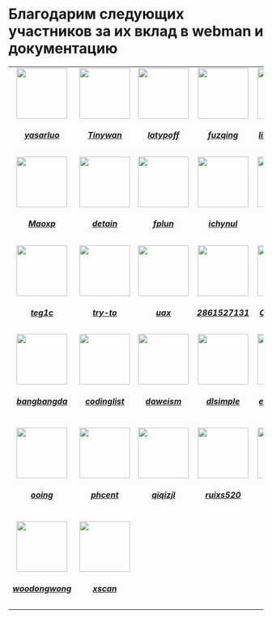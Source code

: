 # Благодарим следующих участников за их вклад в webman и документацию
<table>
  <tr>
    <td align="center">
      <a href="https://github.com/yasarluo">
        <img src="https://avatars.githubusercontent.com/u/60771720?v=4" width="100px;"/><h5>yasarluo</h5>
      </a>
    </td>
    <td align="center">
      <a href="https://github.com/Tinywan">
        <img src="https://avatars.githubusercontent.com/u/14959876?v=4" width="100px;"/><h5>Tinywan</h5>
      </a>
    </td>
    <td align="center">
      <a href="https://github.com/latypoff">
        <img src="https://avatars.githubusercontent.com/u/11870079?v=4" width="100px;"/><h5>latypoff</h5>
      </a>
    </td>
    <td align="center">
      <a href="https://github.com/fuzqing">
        <img src="https://avatars.githubusercontent.com/u/15156836?v=4" width="100px;"/><h5>fuzqing</h5>
      </a>
    </td>
    <td align="center">
      <a href="https://github.com/limingxinleo">
        <img src="https://avatars.githubusercontent.com/u/16648551?v=4" width="100px;"/><h5>limingxinleo</h5>
      </a>
    </td>
    <td align="center">
      <a href="https://github.com/krissss">
        <img src="https://avatars.githubusercontent.com/u/10680903?v=4" width="100px;"/><h5>krissss</h5>
      </a>
    </td>
    <td align="center">
      <a href="https://github.com/tianyiw2013">
        <img src="https://avatars.githubusercontent.com/u/4644588?v=4" width="100px;"/><h5>tianyiw2013</h5>
      </a>
    </td>
    <td align="center">
      <a href="https://github.com/zjkal">
        <img src="https://avatars.githubusercontent.com/u/15082976?v=4" width="100px;"/><h5>zjkal</h5>
      </a>
    </td>
  </tr>
  <tr>
    <td align="center">
      <a href="https://github.com/Maoxp">
        <img src="https://avatars.githubusercontent.com/u/37761489?v=4" width="100px;"/><h5>Maoxp</h5>
      </a>
    </td>
    <td align="center">
      <a href="https://github.com/detain">
        <img src="https://avatars.githubusercontent.com/u/1364504?v=4" width="100px;"/><h5>detain</h5>
      </a>
    </td>
    <td align="center">
      <a href="https://github.com/fplun">
        <img src="https://avatars.githubusercontent.com/u/38807395?v=4" width="100px;"/><h5>fplun</h5>
      </a>
    </td>
    <td align="center">
      <a href="https://github.com/ichynul">
        <img src="https://avatars.githubusercontent.com/u/10061650?v=4" width="100px;"/><h5>ichynul</h5>
      </a>
    </td>
    <td align="center">
      <a href="https://github.com/jetlong">
        <img src="https://avatars.githubusercontent.com/u/6326231?v=4" width="100px;"/><h5>jetlong</h5>
      </a>
    </td>
    <td align="center">
      <a href="https://github.com/leekung">
        <img src="https://avatars.githubusercontent.com/u/3615383?v=4" width="100px;"/><h5>leekung</h5>
      </a>
    </td>
    <td align="center">
      <a href="https://github.com/mouyong">
        <img src="https://avatars.githubusercontent.com/u/10336437?v=4" width="100px;"/><h5>mouyong</h5>
      </a>
    </td>
    <td align="center">
      <a href="https://github.com/mrtwenty">
        <img src="https://avatars.githubusercontent.com/u/4883839?v=4" width="100px;"/><h5>mrtwenty</h5>
      </a>
    </td>
  </tr>
  <tr>
    <td align="center">
      <a href="https://github.com/teg1c">
        <img src="https://avatars.githubusercontent.com/u/27796058?v=4" width="100px;"/><h5>teg1c</h5>
      </a>
    </td>
    <td align="center">
      <a href="https://github.com/try-to">
        <img src="https://avatars.githubusercontent.com/u/28919584?v=4" width="100px;"/><h5>try-to</h5>
      </a>
    </td>
    <td align="center">
      <a href="https://github.com/uax">
        <img src="https://avatars.githubusercontent.com/u/10324413?v=4" width="100px;"/><h5>uax</h5>
      </a>
    </td>
    <td align="center">
      <a href="https://github.com/2861527131">
        <img src="https://avatars.githubusercontent.com/u/55395892?v=4" width="100px;"/><h5>2861527131</h5>
      </a>
    </td>
    <td align="center">
      <a href="https://github.com/Chance-fyi">
        <img src="https://avatars.githubusercontent.com/u/37658940?v=4" width="100px;"/><h5>Chance-fyi</h5>
      </a>
    </td>
    <td align="center">
      <a href="https://github.com/ChuckWe">
        <img src="https://avatars.githubusercontent.com/u/32729062?v=4" width="100px;"/><h5>ChuckWe</h5>
      </a>
    </td>
    <td align="center">
      <a href="https://github.com/JenkingWang">
        <img src="https://avatars.githubusercontent.com/u/86818420?v=4" width="100px;"/><h5>JenkingWang</h5>
      </a>
    </td>
    <td align="center">
      <a href="https://github.com/Rango965">
        <img src="https://avatars.githubusercontent.com/u/91578172?v=4" width="100px;"/><h5>Rango965</h5>
      </a>
    </td>
  </tr>
  <tr>
    <td align="center">
      <a href="https://github.com/bangbangda">
        <img src="https://avatars.githubusercontent.com/u/13864407?v=4" width="100px;"/><h5>bangbangda</h5>
      </a>
    </td>
    <td align="center">
      <a href="https://github.com/codinglist">
        <img src="https://avatars.githubusercontent.com/u/49902313?v=4" width="100px;"/><h5>codinglist</h5>
      </a>
    </td>
    <td align="center">
      <a href="https://github.com/daweism">
        <img src="https://avatars.githubusercontent.com/u/15864429?v=4" width="100px;"/><h5>daweism</h5>
      </a>
    </td>
    <td align="center">
      <a href="https://github.com/dlsimple">
        <img src="https://avatars.githubusercontent.com/u/931459?v=4" width="100px;"/><h5>dlsimple</h5>
      </a>
    </td>
    <td align="center">
      <a href="https://github.com/eatmeatball">
        <img src="https://avatars.githubusercontent.com/u/28970107?v=4" width="100px;"/><h5>eatmeatball</h5>
      </a>
    </td>
    <td align="center">
      <a href="https://github.com/edenleung">
        <img src="https://avatars.githubusercontent.com/u/31346973?v=4" width="100px;"/><h5>edenleung</h5>
      </a>
    </td>
    <td align="center">
      <a href="https://github.com/guanhui07">
        <img src="https://avatars.githubusercontent.com/u/5820457?v=4" width="100px;"/><h5>guanhui07</h5>
      </a>
    </td>
    <td align="center">
      <a href="https://github.com/oladoyinbov">
        <img src="https://avatars.githubusercontent.com/u/73993087?v=4" width="100px;"/><h5>oladoyinbov</h5>
      </a>
    </td>
  </tr>
  <tr>
    <td align="center">
      <a href="https://github.com/ooing">
        <img src="https://avatars.githubusercontent.com/u/5188151?v=4" width="100px;"/><h5>ooing</h5>
      </a>
    </td>
    <td align="center">
      <a href="https://github.com/phcent">
        <img src="https://avatars.githubusercontent.com/u/70010565?v=4" width="100px;"/><h5>phcent</h5>
      </a>
    </td>
    <td align="center">
      <a href="https://github.com/qiqizjl">
        <img src="https://avatars.githubusercontent.com/u/7540584?v=4" width="100px;"/><h5>qiqizjl</h5>
      </a>
    </td>
    <td align="center">
      <a href="https://github.com/ruixs520">
        <img src="https://avatars.githubusercontent.com/u/33084036?v=4" width="100px;"/><h5>ruixs520</h5>
      </a>
    </td>
    <td align="center">
      <a href="https://github.com/santalex">
        <img src="https://avatars.githubusercontent.com/u/3119555?v=4" width="100px;"/><h5>santalex</h5>
      </a>
    </td>
    <td align="center">
      <a href="https://github.com/tingfeng-key">
        <img src="https://avatars.githubusercontent.com/u/13976521?v=4" width="100px;"/><h5>tingfeng-key</h5>
      </a>
    </td>
    <td align="center">
      <a href="https://github.com/wansxlysys">
        <img src="https://avatars.githubusercontent.com/u/38864787?v=4" width="100px;"/><h5>wansxlysys</h5>
      </a>
    </td>
    <td align="center">
      <a href="https://github.com/weijer">
        <img src="https://avatars.githubusercontent.com/u/12838756?v=4" width="100px;"/><h5>weijer</h5>
      </a>
    </td>
  </tr>
  <tr>
    <td align="center">
      <a href="https://github.com/woodongwong">
        <img src="https://avatars.githubusercontent.com/u/9292647?v=4" width="100px;"/><h5>woodongwong</h5>
      </a>
    </td>
    <td align="center">
      <a href="https://github.com/xscan">
        <img src="https://avatars.githubusercontent.com/u/8383395?v=4" width="100px;"/><h5>xscan</h5>
      </a>
    </td>
  </tr>
</table>
